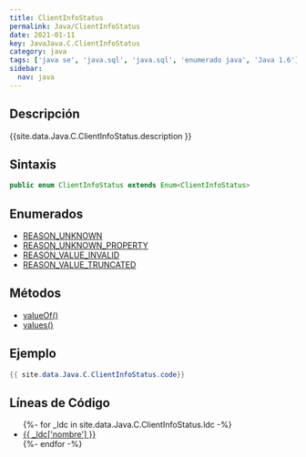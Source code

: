 ```yaml
---
title: ClientInfoStatus
permalink: Java/ClientInfoStatus
date: 2021-01-11
key: JavaJava.C.ClientInfoStatus
category: java
tags: ['java se', 'java.sql', 'java.sql', 'enumerado java', 'Java 1.6']
sidebar: 
  nav: java
---
```


## Descripción
{{site.data.Java.C.ClientInfoStatus.description }}

## Sintaxis
~~~java
public enum ClientInfoStatus extends Enum<ClientInfoStatus>
~~~

## Enumerados
* [REASON_UNKNOWN](/Java/ClientInfoStatus/REASON_UNKNOWN)
* [REASON_UNKNOWN_PROPERTY](/Java/ClientInfoStatus/REASON_UNKNOWN_PROPERTY)
* [REASON_VALUE_INVALID](/Java/ClientInfoStatus/REASON_VALUE_INVALID)
* [REASON_VALUE_TRUNCATED](/Java/ClientInfoStatus/REASON_VALUE_TRUNCATED)

## Métodos
* [valueOf()](/Java/ClientInfoStatus/valueOf)
* [values()](/Java/ClientInfoStatus/values)

## Ejemplo
~~~java
{{ site.data.Java.C.ClientInfoStatus.code}}
~~~

## Líneas de Código
<ul>
{%- for _ldc in site.data.Java.C.ClientInfoStatus.ldc -%}
   <li>
       <a href="{{_ldc['url'] }}">{{ _ldc['nombre'] }}</a>
   </li>
{%- endfor -%}
</ul>
